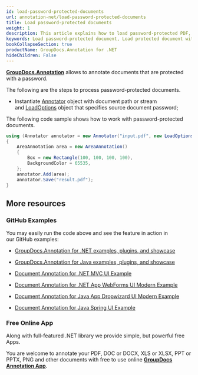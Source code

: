 ```yaml
---
id: load-password-protected-documents
url: annotation-net/load-password-protected-documents
title: Load password-protected documents
weight: 1
description: This article explains how to load password-protected PDF, Word, Excel, PowerPoint documents when using GroupDocs.Annotation for .NET.
keywords: Load password-protected document, Load protected document with GroupDocs.Annotation
bookCollapseSection: true
productName: GroupDocs.Annotation for .NET
hideChildren: False
---
```

[**GroupDocs.Annotation**](https://products.groupdocs.com/annotation/net) allows to annotate documents that are protected with a password.

The following are the steps to process password-protected documents.

*   Instantiate [Annotator](https://apireference.groupdocs.com/net/annotation/groupdocs.annotation/annotator) object with document path or stream and [LoadOptions](https://apireference.groupdocs.com/net/annotation/groupdocs.annotation.options/loadoptions) object that specifies source document password;

The following code sample shows how to work with password-protected documents.

```csharp
using (Annotator annotator = new Annotator("input.pdf", new LoadOptions() { Password = "1234" }))
{
 	AreaAnnotation area = new AreaAnnotation()
    {
       	Box = new Rectangle(100, 100, 100, 100),
       	BackgroundColor = 65535,
    };
    annotator.Add(area);
    annotator.Save("result.pdf");
}
```

## More resources

### GitHub Examples

You may easily run the code above and see the feature in action in our GitHub examples:

*   [GroupDocs.Annotation for .NET examples, plugins, and showcase](https://github.com/groupdocs-annotation/GroupDocs.Annotation-for-.NET)
    
*   [GroupDocs.Annotation for Java examples, plugins, and showcase](https://github.com/groupdocs-annotation/GroupDocs.Annotation-for-Java)
    
*   [Document Annotation for .NET MVC UI Example](https://github.com/groupdocs-annotation/GroupDocs.Annotation-for-.NET-MVC) 
    
*   [Document Annotation for .NET App WebForms UI Modern Example](https://github.com/groupdocs-annotation/GroupDocs.Annotation-for-.NET-WebForms)
    
*   [Document Annotation for Java App Dropwizard UI Modern Example](https://github.com/groupdocs-annotation/GroupDocs.Annotation-for-Java-Dropwizard)
    
*   [Document Annotation for Java Spring UI Example](https://github.com/groupdocs-annotation/GroupDocs.Annotation-for-Java-Spring)
    

### Free Online App

Along with full-featured .NET library we provide simple, but powerful free Apps.

You are welcome to annotate your PDF, DOC or DOCX, XLS or XLSX, PPT or PPTX, PNG and other documents with free to use online **[GroupDocs Annotation App](https://products.groupdocs.app/annotation)**.
